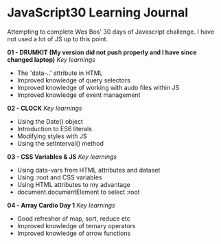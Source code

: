 # JavaScript30 Learning Journal

Attempting to complete Wes Bos' 30 days of Javascript challenge. I have not used a lot of JS up to this point.

**01 - DRUMKIT (My version did not push properly and I have since changed laptop)**
*Key learnings*

+ The 'data-..' attribute in HTML
+ Improved knowledge of query selectors
+ Improved knowledge of working with audo files within JS
+ Improved knowledge of event management

**02 - CLOCK**
*Key learnings*

+ Using the Date() object
+ Introduction to ES6 literals
+ Modifying styles with JS
+ Using the setInterval() method

**03 - CSS Variables & JS**
*Key learnings*

+ Using data-vars from HTML attributes and dataset
+ Using :root and CSS variables
+ Using HTML attributes to my advantage
+ document.documentElement to select :root

**04 - Array Cardio Day 1**
*Key learnings*

+ Good refresher of map, sort, reduce etc
+ Improved knowledge of ternary operators
+ Improved knowledge of arrow functions

